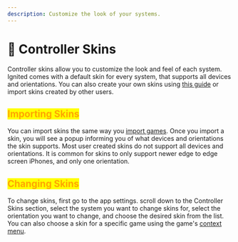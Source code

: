 ```yaml
---
description: Customize the look of your systems.
---
```


# 🎨 Controller Skins

Controller skins allow you to customize the look and feel of each system. Ignited comes with a default skin for every system, that supports all devices and orientations. You can also create your own skins using [this guide](https://noah978.gitbook.io/delta-docs/skins) or import skins created by other users.

## <mark style="color:orange;">Importing Skins</mark>

You can import skins the same way you [import games](../../getting-started/games.md). Once you import a skin, you will see a popup informing you of what devices and orientations the skin supports. Most user created skins do not support all devices and orientations. It is common for skins to only support newer edge to edge screen iPhones, and only one orientation.

## <mark style="color:orange;">Changing Skins</mark>

To change skins, first go to the app settings. scroll down to the Controller Skins section, select the system you want to change skins for, select the orientation you want to change, and choose the desired skin from the list. You can also choose a skin for a specific game using the game's [context menu](../games-library/context-menu.md).
